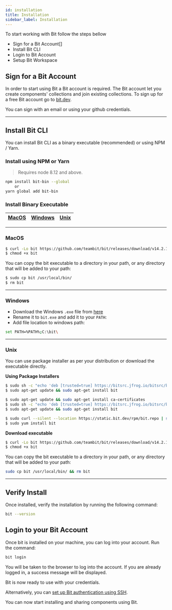 ```yaml
---
id: installation
title: Installation
sidebar_label: Installation
---
```


To start working with Bit follow the steps bellow

- Sign for a Bit Account[]
- Install Bit CLI
- Login to Bit Account
- Setup Bit Workspace

## Sign for a Bit Account

In order to start using Bit a Bit account is required. The Bit account let you create components' collections and join existing collections.
To sign up for a free Bit account go to [bit.dev](https://bit.dev).

You can sign with an email or using your github credentials.

---

## Install Bit CLI

You can install Bit CLI as a binary executable (recommended) or using NPM / Yarn. 

### Install using NPM or Yarn

> Requires node 8.12 and above.

```bash
npm install bit-bin --global
    or
yarn global add bit-bin  
```

### Install Binary Executable 

| [MacOS](#macos) | [Windows](#windows) | [Unix](#unix) |
| :-------: |:-------:| :-------:|

--- 

### MacOS

```sh
$ curl -Lo bit https://github.com/teambit/bit/releases/download/v14.2.1/bit-bin-macos
$ chmod +x bit
```

You can copy the bit executable to a directory in your path, or any directory that will be added to your path:

```sh
$ sudo cp bit /usr/local/bin/ 
$ rm bit
```

---

### Windows

- Download the Windows `.exe` file from [here](https://github.com/teambit/bit/releases/download/v14.2.1/bit-bin-win.exe)
- Rename it to `bit.exe` and add it to your `PATH`:
- Add file location to windows path:

```sh
set PATH=%PATH%;C:\bit\
```

---

### Unix

You can use package installer as per your distribution or download the executable directly. 

__**Using Package Installers**__

<!--DOCUSAURUS_CODE_TABS-->
<!--Debian-->

```sh
$ sudo sh -c "echo 'deb [trusted=true] https://bitsrc.jfrog.io/bitsrc/bit-deb all stable' >> /etc/apt/sources.list"
$ sudo apt-get update && sudo apt-get install bit
```

<!--Ubuntu-->

```sh
$ sudo apt-get update && sudo apt-get install ca-certificates
$ sudo sh -c "echo 'deb [trusted=true] https://bitsrc.jfrog.io/bitsrc/bit-deb all stable' >> /etc/apt/sources.list"
$ sudo apt-get update && sudo apt-get install bit
```

<!--CentOS / Fedora / RHEL-->

```sh
$ sudo curl --silent --location https://static.bit.dev/rpm/bit.repo | sudo tee /etc/yum.repos.d/bit.repo
$ sudo yum install bit
```

<!--END_DOCUSAURUS_CODE_TABS-->

__**Download executable**__

```sh
$ curl -Lo bit https://github.com/teambit/bit/releases/download/v14.2.1/bit-bin-linux
$ chmod +x bit
```

You can copy the bit executable to a directory in your path, or any directory that will be added to your path:

```bash
sudo cp bit /usr/local/bin/ && rm bit
```

---

## Verify Install

Once installed, verify the installation by running the following command:

```bash
bit --version
```

## Login to your Bit Account

Once bit is installed on your machine, you can log into your account. Run the command: 

```bash
bit login
```

You will be taken to the browser to log into the account. If you are already logged in, a success message will be displayed.

Bit is now ready to use with your credentials.

Alternatively, you can [set up Bit authentication using SSH](/guides/authentication). 

You can now start installing and sharing components using Bit. 

